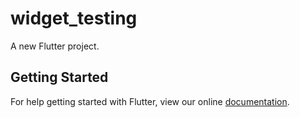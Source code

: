 # widget_testing

A new Flutter project.

## Getting Started

For help getting started with Flutter, view our online
[documentation](https://flutter.io/).
